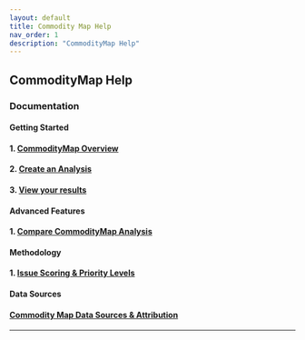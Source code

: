 ```yaml
---
layout: default
title: Commodity Map Help 
nav_order: 1
description: "CommodityMap Help"
---
```

<!-- The syntax above must appear in each markdown file. nav_ord means navigation order. For the Jekyll theme we are using, Just the Docs, each markdown page will increment the nav_order so that the left side navigation in the final rendered HTML will be in the order you have dictated.
https://just-the-docs.com/docs/navigation-structure/#ordering-pages
 -->

## CommodityMap Help
### Documentation
#### Getting Started
#### 1. [CommodityMap Overview](Overview.md)
#### 2. [Create an Analysis](CreatingAnalysisYourCommodities.md)
#### 3. [View your results](ViewingYourCommodityMapAnalysis.md)



#### Advanced Features
#### 1. [Compare CommodityMap Analysis](ComparingCommodityMapAnalyses.md)

#### Methodology
#### 1. [Issue Scoring & Priority Levels](IssueScoringPriorityLevels.md)
<!--- 
#### 2. [Recommendation Scoring](RecommendationScoring.md)
--->

#### Data Sources
#### [Commodity Map Data Sources & Attribution](CMDataSourcesAttributionWRAPPER.md)
---